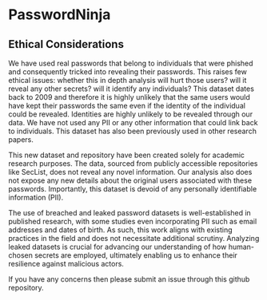 # PasswordNinja

## Ethical Considerations
We have used real passwords that belong to individuals that were phished and consequently tricked into revealing their passwords. This raises few ethical issues: whether this in depth analysis will hurt those users? will it reveal any other secrets? will it identify any individuals? This dataset dates back to 2009 and therefore it is highly unlikely that the same users would have kept their passwords the same even if the identity of the individual could be revealed. Identities are highly unlikely to be revealed through our data. We have not used any PII or any other information  that could link back to individuals. This dataset has also been previously used in other research papers.


This new dataset and repository have been created solely for academic research purposes. The data, sourced from publicly accessible repositories like SecList, does not reveal any novel information. Our analysis also does not expose any new details about the original users associated with these passwords. Importantly, this dataset is devoid of any personally identifiable information (PII).


The use of breached and leaked password datasets is well-established in published research, with some studies even incorporating PII such as email addresses and dates of birth. As such, this work aligns with existing practices in the field and does not necessitate additional scrutiny. Analyzing leaked datasets is crucial for advancing our understanding of how human-chosen secrets are employed, ultimately enabling us to enhance their resilience against malicious actors.


If you have any concerns then please submit an issue through this github
repository.
